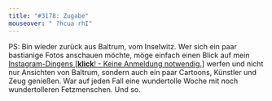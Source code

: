 ```yaml
---
title: "#3178: Zugabe"
mouseover: " ?hcua rhI"
---
```


PS: 
Bin wieder zurück aus Baltrum, vom Inselwitz.
Wer sich ein paar bastianige Fotos anschauen möchte, möge einfach einen Blick auf mein <a href="http://instagram.com/knuselwupp" title="knuselwupp">Instagram-Dingens [<strong>klick</strong>! - Keine Anmeldung notwendig.]</a> werfen und nicht nur Ansichten von Baltrum, sondern auch ein paar Cartoons, Künstler und Zeug genießen. 
War auf jeden Fall eine wundertolle Woche mit noch wundertolleren Fetzmenschen.
Und so.


